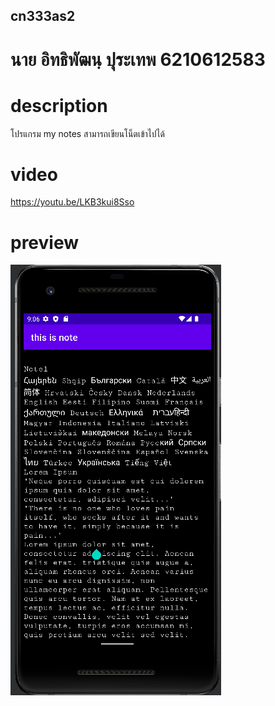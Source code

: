 ## cn333as2
# นาย อิทธิพัฒนฺ ปุระเทพ 6210612583<br />
# description
โปรแกรม my notes สามารถเขียนโน็ตเข้าไปได้
# video
https://youtu.be/LKB3kui8Sso
# preview
![preview](pic/preview1.png)

